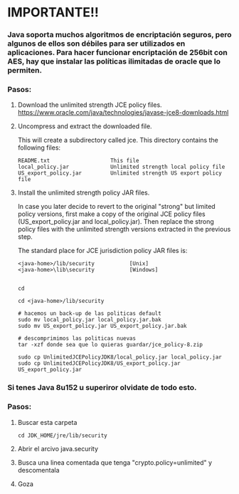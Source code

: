 # IMPORTANTE!!
### Java soporta muchos algoritmos de encriptación seguros, pero algunos de ellos son débiles para ser utilizados en aplicaciones.  Para hacer funcionar encriptación de 256bit con AES, hay que instalar las políticas ilimitadas de oracle que lo permiten. 
### Pasos:

1)  Download the unlimited strength JCE policy files.
    https://www.oracle.com/java/technologies/javase-jce8-downloads.html

2)  Uncompress and extract the downloaded file.

    This will create a subdirectory called jce.
    This directory contains the following files:

        README.txt                   This file
        local_policy.jar             Unlimited strength local policy file
        US_export_policy.jar         Unlimited strength US export policy file

3)  Install the unlimited strength policy JAR files.

    In case you later decide to revert to the original "strong" but
    limited policy versions, first make a copy of the original JCE
    policy files (US_export_policy.jar and local_policy.jar). Then
    replace the strong policy files with the unlimited strength
    versions extracted in the previous step.

    The standard place for JCE jurisdiction policy JAR files is:

        <java-home>/lib/security           [Unix]
        <java-home>\lib\security           [Windows]

    
        cd
    ```
    cd <java-home>/lib/security
    
    # hacemos un back-up de las politicas default  
    sudo mv local_policy.jar local_policy.jar.bak
    sudo mv US_export_policy.jar US_export_policy.jar.bak
    
    # descomprimimos las politicas nuevas
    tar -xzf donde sea que lo quieras guardar/jce_policy-8.zip
    
    sudo cp UnlimitedJCEPolicyJDK8/local_policy.jar local_policy.jar
    sudo cp UnlimitedJCEPolicyJDK8/US_export_policy.jar US_export_policy.jar
    ```

### Si tenes Java 8u152 u superiror olvidate de todo esto.
### Pasos:
    
1)  Buscar esta carpeta
    ```
    cd JDK_HOME/jre/lib/security
    ```
    
2)  Abrir el arcivo java.security

3)  Busca una linea comentada que tenga "crypto.policy=unlimited" y descomentala

4)  Goza  
    
    